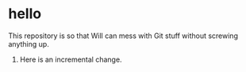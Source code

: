 # hello #
This repository is so that Will can mess with Git stuff without screwing anything up.

1. Here is an incremental change.
